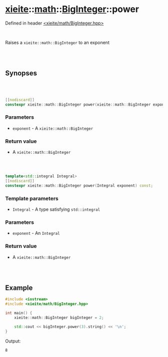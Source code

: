 # [xieite](../../xieite.md)::[math](../../math.md)::[BigInteger](../BigInteger.md)::power
Defined in header [<xieite/math/BigInteger.hpp>](../../../include/xieite/math/BigInteger.hpp)

<br/>

Raises a `xieite::math::BigInteger` to an exponent

<br/><br/>

## Synopses

<br/><br/>

```cpp
[[nodiscard]]
constexpr xieite::math::BigInteger power(xieite::math::BigInteger exponent) const;
```
### Parameters
- `exponent` - A `xieite::math::BigInteger`
### Return value
- A `xieite::math::BigInteger`

<br/><br/>

```cpp
template<std::integral Integral>
[[nodiscard]]
constexpr xieite::math::BigInteger power(Integral exponent) const;
```
### Template parameters
- `Integral` - A type satisfying `std::integral`
### Parameters
- `exponent` - An `Integral`
### Return value
- A `xieite::math::BigInteger`

<br/><br/>

## Example
```cpp
#include <iostream>
#include <xieite/math/BigInteger.hpp>

int main() {
	xieite::math::BigInteger bigInteger = 2;

	std::cout << bigInteger.power(3).string() << '\n';
}
```
Output:
```
8
```
